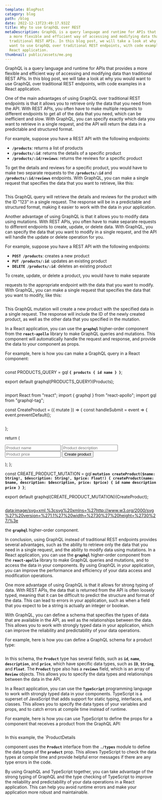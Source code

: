 ```yaml
---
template: BlogPost
catagory: blog
path: /blog
date: 2022-12-13T23:49:17.932Z
title: Why to use GraphQL over REST
metaDescription: GraphQL is a query language and runtime for APIs that provides
  a more flexible and efficient way of accessing and modifying data than
  traditional REST APIs. In this blog post, we will take a look at why you would
  want to use GraphQL over traditional REST endpoints, with code examples in a
  React application.
thumbnail: public/assets/me.png
---
```

GraphQL is a query language and runtime for APIs that provides a more flexible and efficient way of accessing and modifying data than traditional REST APIs. In this blog post, we will take a look at why you would want to use GraphQL over traditional REST endpoints, with code examples in a React application.

One of the main advantages of using GraphQL over traditional REST endpoints is that it allows you to retrieve only the data that you need from the API. With REST APIs, you often have to make multiple requests to different endpoints to get all of the data that you need, which can be inefficient and slow. With GraphQL, you can specify exactly which data you want to retrieve in a single request, and the API will return the data in a predictable and structured format.

For example, suppose you have a REST API with the following endpoints:

* **`/products`**: returns a list of products
* **`/products/:id`**: returns the details of a specific product
* **`/products/:id/reviews`**: returns the reviews for a specific product

To get the details and reviews for a specific product, you would have to make two separate requests to the **`/products/:id`** and **`/products/:id/reviews`** endpoints. With GraphQL, you can make a single request that specifies the data that you want to retrieve, like this:

```

```

This GraphQL query will retrieve the details and reviews for the product with the ID "123" in a single request. The response will be in a predictable and structured format, making it easier to work with the data in your application.

Another advantage of using GraphQL is that it allows you to modify data using mutations. With REST APIs, you often have to make separate requests to different endpoints to create, update, or delete data. With GraphQL, you can specify the data that you want to modify in a single request, and the API will handle the update or delete operation for you.

For example, suppose you have a REST API with the following endpoints:

* **`POST /products`**: creates a new product
* **`PUT /products/:id`**: updates an existing product
* **`DELETE /products/:id`**: deletes an existing product

To create, update, or delete a product, you would have to make separate

requests to the appropriate endpoint with the data that you want to modify. With GraphQL, you can make a single request that specifies the data that you want to modify, like this:

```

```

This GraphQL mutation will create a new product with the specified data in a single request. The response will include the ID of the newly created product, as well as the other data that you specified in the mutation.

In a React application, you can use the **`graphql`** higher-order component from the **`react-apollo`** library to make GraphQL queries and mutations. This component will automatically handle the request and response, and provide the data to your component as props.

For example, here is how you can make a GraphQL query in a React component:

```

```

const PRODUCTS_QUERY = gql **`{ products { id name } }`**;

export default graphql(PRODUCTS_QUERY)(Products);

```

```

import React from "react";
import { graphql } from "react-apollo";
import gql from "graphql-tag";

const CreateProduct = ({ mutate }) => {
const handleSubmit = event => {
event.preventDefault();

```

```

};

return (

<form onSubmit={handleSubmit}>
<input name="name" type="text" placeholder="Product name" />
<input name="description" type="text" placeholder="Product description" />
<input name="price" type="number" placeholder="Product price" />
<button type="submit">Create product</button>
</form>
);
};

const CREATE_PRODUCT_MUTATION = gql **`mutation createProduct($name: String!, $description: String!, $price: Float!) { createProduct(name: $name, description: $description, price: $price) { id name description price } }`**;

export default graphql(CREATE_PRODUCT_MUTATION)(CreateProduct);

```

```

<data:image/svg+xml,%3csvg%20xmlns=%27http://www.w3.org/2000/svg%27%20version=%271.1%27%20width=%2730%27%20height=%2730%27/%3e>

the **`graphql`** higher-order component.

In conclusion, using GraphQL instead of traditional REST endpoints provides several advantages, such as the ability to retrieve only the data that you need in a single request, and the ability to modify data using mutations. In a React application, you can use the **`graphql`** higher-order component from the **`react-apollo`** library to make GraphQL queries and mutations, and to access the data in your components. By using GraphQL in your application, you can improve the performance and efficiency of your data access and modification operations.

One more advantage of using GraphQL is that it allows for strong typing of data. With REST APIs, the data that is returned from the API is often loosely typed, meaning that it can be difficult to predict the structure and format of the data. This can lead to errors in your application, such as when a field that you expect to be a string is actually an integer or boolean.

With GraphQL, you can define a schema that specifies the types of data that are available in the API, as well as the relationships between the data. This allows you to work with strongly typed data in your application, which can improve the reliability and predictability of your data operations.

For example, here is how you can define a GraphQL schema for a product type:

```

```

In this schema, the **`Product`** type has several fields, such as **`id`**, **`name`**, **`description`**, and **`price`**, which have specific data types, such as **`ID`**, **`String`**, and **`Float`**. The **`Product`** type also has a **`reviews`** field, which is an array of **`Review`** objects. This allows you to specify the data types and relationships between the data in the API.

In a React application, you can use the **`TypeScript`** programming language to work with strongly typed data in your components. TypeScript is a superset of JavaScript that adds support for static typing, interfaces, and classes. This allows you to specify the data types of your variables and props, and to catch errors at compile time instead of runtime.

For example, here is how you can use TypeScript to define the props for a component that receives a product from the GraphQL API:

```

```

In this example, the `ProductDetails

component uses the **`Product`** interface from the **`./types`** module to define the data types of the **`product`** prop. This allows TypeScript to check the data types at compile time and provide helpful error messages if there are any type errors in the code.

By using GraphQL and TypeScript together, you can take advantage of the strong typing of GraphQL and the type checking of TypeScript to improve the reliability and predictability of your data operations in a React application. This can help you avoid runtime errors and make your application more robust and maintainable.